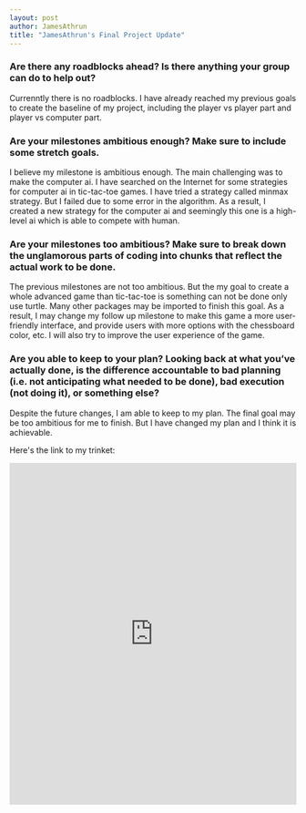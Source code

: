 ```yaml
---
layout: post
author: JamesAthrun
title: "JamesAthrun's Final Project Update"
---
```


### Are there any roadblocks ahead? Is there anything your group can do to help out?
Currenntly there is no roadblocks. I have already reached my previous goals to create the baseline of my project, including the player vs player part and player vs computer part.

### Are your milestones ambitious enough? Make sure to include some stretch goals.
I believe my milestone is ambitious enough. The main challenging was to make the computer ai. I have searched on the Internet for some strategies for computer ai in tic-tac-toe games. I have tried a strategy called minmax strategy. But I failed due to some error in the algorithm. As a result, I created a new strategy for the computer ai and seemingly this one is a high-level ai which is able to compete with human.

### Are your milestones too ambitious? Make sure to break down the unglamorous parts of coding into chunks that reflect the actual work to be done.
The previous milestones are not too ambitious. But the my goal to create a whole advanced game than tic-tac-toe is something can not be done only use turtle. Many other packages may be imported to finish this goal. As a result, I may change my follow up milestone to make this game a more user-friendly interface, and provide users with more options with the chessboard color, etc. I will also try to improve the user experience of the game. 

### Are you able to keep to your plan? Looking back at what you’ve actually done, is the difference accountable to bad planning (i.e. not anticipating what needed to be done), bad execution (not doing it), or something else?
Despite the future changes, I am able to keep to my plan. The final goal may be too ambitious for me to finish. But I have changed my plan and I think it is achievable. 

Here's the link to my trinket:
<iframe src="https://trinket.io/embed/python/67059aa7aa" width="100%" height="600" frameborder="0" marginwidth="0" marginheight="0" allowfullscreen></iframe>
